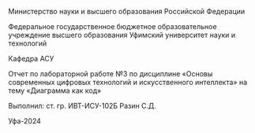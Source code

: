 Министерство науки и высшего образования Российской Федерации 

Федеральное государственное бюджетное образовательное учреждение высшего образования Уфимский университет науки и технологий 

Кафедра АСУ 

Отчет по лабораторной работе №3 по дисциплине «Основы современных цифровых технологий и искусственного интеллекта» на тему «Диаграмма как код» 

Выполнил: ст. гр. ИВТ-ИСУ-102Б Разин С.Д. 

Уфа-2024
